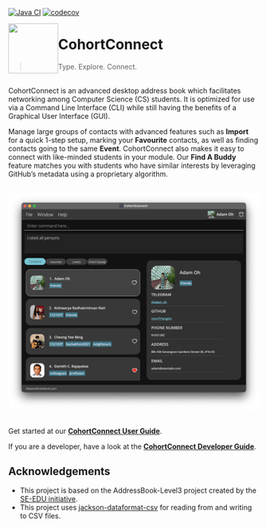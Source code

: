 [![Java CI](https://github.com/AY2122S1-CS2103T-T10-1/tp/actions/workflows/gradle.yml/badge.svg?branch=master)](https://github.com/AY2122S1-CS2103T-T10-1/tp/actions/workflows/gradle.yml)    [![codecov](https://codecov.io/gh/AY2122S1-CS2103T-T10-1/tp/branch/master/graph/badge.svg?token=GVVTTMGRUF)](https://codecov.io/gh/AY2122S1-CS2103T-T10-1/tp)

<img src = "docs/images/logo.jpeg" align = "left" width="100" height="100">

<div>

# CohortConnect

> Type. Explore. Connect.

</div>

<br>
CohortConnect is an advanced desktop address book which facilitates networking among Computer Science (CS) students. It is optimized for use via a Command Line Interface (CLI) while still having the benefits of a Graphical User Interface (GUI).

Manage large groups of contacts with advanced features such as **Import** for a quick 1-step setup, marking your **Favourite** contacts, as well as finding contacts going to the same **Event**. CohortConnect also makes it easy to connect with like-minded students in your module. Our **Find A Buddy** feature matches you with students who have similar interests by leveraging GitHub’s metadata using a proprietary algorithm.
<br><br>

<div align = "center"> 
<img src ="docs/images/Ui.png">
</div>
<br>

Get started at our **[CohortConnect User Guide](https://ay2122s1-cs2103t-t10-1.github.io/tp/UserGuide.html)**.

If you are a developer, have a look at the **[CohortConnect Developer Guide](https://ay2122s1-cs2103t-t10-1.github.io/tp/DeveloperGuide.html)**.

## Acknowledgements

* This project is based on the AddressBook-Level3 project created by the [SE-EDU initiative](https://se-education.org).
* This project uses [jackson-dataformat-csv](https://github.com/FasterXML/jackson-dataformats-text/tree/master/csv) for reading from and writing to CSV files.
